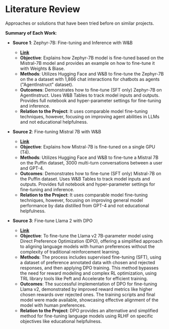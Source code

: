 # Literature Review

Approaches or solutions that have been tried before on similar projects.

**Summary of Each Work**:

- **Source 1**: Zephyr-7B: Fine-tuning and Inference with W&B

  - **[Link](https://wandb.ai/vincenttu/finetuning_zephyr7b/reports/Zephyr-7B-Fine-tuning-and-Inference-with-W-B--Vmlldzo1ODc0MTcx)**
  - **Objective**: Explains how Zephyr-7B model is fine-tuned based on the Mistral-7B model and provides an example on how to fine-tune it with Weights & Biase.
  - **Methods**: Utilizes Hugging Face and W&B to fine-tune the Zephyr-7B on the a dataset with 1,866 chat interactions for chatbots as agents ("AgentInstruct" dataset).
  - **Outcomes**: Demonstrates how to fine-tune (SFT only) Zephyr-7B on AgentInstruct. Uses W&B Tables to track model inputs and outputs. Provides full notebook and hyper-parameter settings for fine-tuning and inference.
  - **Relation to the Project**: It uses comparable model fine-tuning techniques, however, focusing on improving agent abilities in LLMs and not educational helpfulness.

- **Source 2**: Fine-tuning Mistral 7B with W&B

  - **[Link](https://wandb.ai/vincenttu/finetuning_mistral7b/reports/Fine-tuning-Mistral-7B-with-W-B--Vmlldzo1NTc3MjMy)**
  - **Objective**: Explains how Mistral-7B is fine-tuned on a single GPU (T4).
  - **Methods**: Utilizes Hugging Face and W&B to fine-tune a Mistral 7B on the Puffin dataset, 3000 multi-turn conversations between a user and GPT-4.
  - **Outcomes**: Demonstrates how to fine-tune (SFT only) Mistral-7B on the Puffin dataset. Uses W&B Tables to track model inputs and outputs. Provides full notebook and hyper-parameter settings for fine-tuning and inference.
  - **Relation to the Project**: It uses comparable model fine-tuning techniques, however, focusing on improving general model performance by data distilled from GPT-4 and not educational helpfulness.

- **Source 3**: Fine-tune Llama 2 with DPO

  - **[Link](https://huggingface.co/blog/dpo-trl)**
  - **Objective**: To fine-tune the Llama v2 7B-parameter model using Direct Preference Optimization (DPO), offering a simplified approach to aligning language models with human preferences without the complexity of traditional reinforcement learning.
  - **Methods**: The process includes supervised fine-tuning (SFT), using a dataset of preference annotated data with chosen and rejected responses, and then applying DPO training. This method bypasses the need for reward modeling and complex RL optimization, using TRL library tools like Peft and Accelerate for efficient training.
  - **Outcomes**: The successful implementation of DPO for fine-tuning Llama v2, demonstrated by improved reward metrics like higher chosen rewards over rejected ones. The training scripts and final model were made available, showcasing effective alignment of the model with human preferences.
  - **Relation to the Project**: DPO provides an alternative and simplified method for fine-tuning language models using RLHF on specific objectives like educational helpfulness.
